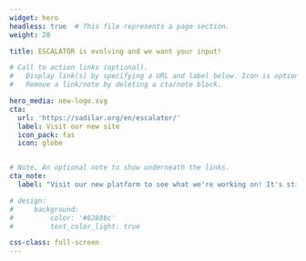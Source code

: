 ```yaml
---
widget: hero
headless: true  # This file represents a page section.
weight: 20

title: ESCALATOR is evolving and we want your input!

# Call to action links (optional).
#   Display link(s) by specifying a URL and label below. Icon is optional for `cta`.
#   Remove a link/note by deleting a cta/note block.

hero_media: new-logo.svg
cta:
  url: 'https://sadilar.org/en/escalator/'
  label: Visit our new site
  icon_pack: fas
  icon: globe


# Note. An optional note to show underneath the links.
cta_note:
  label: "Visit our new platform to see what we're working on! It's still a work in progress, but there's already lots to explore — and your feedback will help us shape it into a valuable resource for our community."

# design:
#     background:
#         color: '#8288bc'
#         text_color_light: true

css-class: full-screen
---
```



